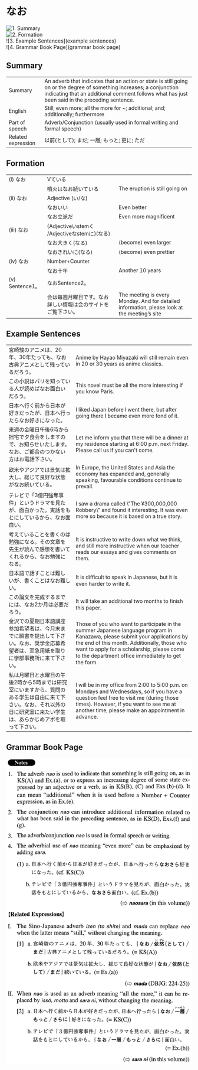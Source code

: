 # なお

![1. Summary](summary)<br>
![2. Formation](formation)<br>
![3. Example Sentences](example sentences)<br>
![4. Grammar Book Page](grammar book page)<br>


## Summary

<table><tr>   <td>Summary</td>   <td>An adverb that indicates that an action or state is still going on or the degree of something increases; a conjunction indicating that an additional comment follows what has just been said in the preceding sentence.</td></tr><tr>   <td>English</td>   <td>Still; even more; all the more for ~; additional; and; additionally; furthermore</td></tr><tr>   <td>Part of speech</td>   <td>Adverb/Conjunction (usually used in formal writing and formal speech)</td></tr><tr>   <td>Related expression</td>   <td>以前(として); まだ; 一層; もっと; 更に; ただ</td></tr></table>

## Formation

<table class="table"><tbody><tr class="tr head"><td class="td"><span class="numbers">(i)</span> <span class="concept">なお</span></td><td class="td"><span>Vている</span><span class="concept"></span></td><td class="td"></td></tr><tr class="tr"><td class="td"></td><td class="td"><span>噴火は</span><span class="concept">なお</span><span>続いている</span></td><td class="td"><span>The eruption is still going on</span></td></tr><tr class="tr head"><td class="td"><span class="numbers">(ii)</span> <span class="concept">なお</span></td><td class="td"><span>Adjective (い/な)</span> <span class="concept"></span></td><td class="td"></td></tr><tr class="tr"><td class="td"></td><td class="td"><span class="concept">なお</span><span>いい</span></td><td class="td"><span>Even better</span></td></tr><tr class="tr"><td class="td"></td><td class="td"><span class="concept">なお</span><span>立派だ</span></td><td class="td"><span>Even more magnificent</span></td></tr><tr class="tr head"><td class="td"><span class="numbers">(iii)</span> <span class="concept">なお</span></td><td class="td"><span>{Adjectiveいstemく /Adjectiveなstemに}(なる)</span> <span class="concept"></span></td><td class="td"></td></tr><tr class="tr"><td class="td"></td><td class="td"><span class="concept">なお</span><span>大きく(なる)</span> </td><td class="td"><span>(become) even larger</span></td></tr><tr class="tr"><td class="td"></td><td class="td"><span class="concept">なお</span><span>きれいに(なる)</span> </td><td class="td"><span>(become) even prettier</span></td></tr><tr class="tr head"><td class="td"><span class="numbers">(iv)</span> <span class="concept">なお</span></td><td class="td"><span>Number+Counter</span><span class="concept"></span></td><td class="td"></td></tr><tr class="tr"><td class="td"></td><td class="td"><span class="concept">なお</span><span>十年</span></td><td class="td"><span>Another 10 years</span></td></tr><tr class="tr head"><td class="td"><span class="numbers">(v)</span> <span class="bold">Sentence1。</span></td><td class="td"><span class="concept">なお</span><span>Sentence2。</span></td><td class="td"></td></tr><tr class="tr"><td class="td"></td><td class="td"><span>会は毎週月曜日です。</span><span class="concept">なお</span><span>詳しい情報は会のサイトをご覧下さい。</span></td><td class="td"><span>The meeting is every Monday. And for detailed information, please look at the meeting’s site</span></td></tr></tbody></table>

## Example Sentences

<table><tr>   <td>宮崎駿のアニメは、20年、30年たっても、なお古典アニメとして残っているだろう。</td>   <td>Anime by Hayao Miyazaki will still remain even in 20 or 30 years as anime classics.</td></tr><tr>   <td>この小説はパリを知っている人が読めばなお面白いだろう。</td>   <td>This novel must be all the more interesting if you know Paris.</td></tr><tr>   <td>日本へ行く前から日本が好きだったが、日本へ行ったらなお好きになった。</td>   <td>I liked Japan before I went there, but after going there I became even more fond of it.</td></tr><tr>   <td>来週の金曜日午後6時から拙宅で夕食会をしますので、お知らせいたします。なお、ご都合のつかない方はお電話下さい。</td>   <td>Let me inform you that there will be a dinner at my residence starting at 6:00 p.m. next Friday. Please call us if you can't come.</td></tr><tr>   <td>欧米やアジアでは景気は拡大し、総じて良好な状態がなお続いている。</td>   <td>In Europe, the United States and Asia the economy has expanded and, generally speaking, favourable conditions continue to prevail.</td></tr><tr>   <td>テレビで「3億円強奪事件」というドラマを見たが、面白かった。実話をもとにしているから、なお面白い。</td>   <td>I saw a drama called \"The ¥300,000,000 Robbery\" and found it interesting. It was even more so because it is based on a true story.</td></tr><tr>   <td>考えていることを書くのは勉強になる。その文章を先生が読んで感想を書いてくれるから、なお勉強になる。</td>   <td>It is instructive to write down what we think, and still more instructive when our teacher reads our essays and gives comments on them.</td></tr><tr>   <td>日本語で話すことは難しいが、書くことはなお難しい。</td>   <td>It is difﬁcult to speak in Japanese, but it is even harder to write it.</td></tr><tr>   <td>この論文を完成するまでには、なお2か月は必要だろう。</td>   <td>It will take an additional two months to ﬁnish this paper.</td></tr><tr>   <td>金沢での夏期日本語講座参加希望者は、今月末までに願書を提出して下さい。なお、奨学金応募希望者は、至急用紙を取りに学部事務所に来て下さい。</td>   <td>Those of you who want to participate in the summer Japanese language program in Kanazawa, please submit your applications by the end of this month. Additionally, those who want to apply for a scholarship, please come to the department ofﬁce immediately to get the form.</td></tr><tr>   <td>私は月曜日と水曜日の午後2時から5時までは研究室にいますから、質問のある学生は自由に来て下さい。なお、それ以外の日に研究室に来たい学生は、あらかじめアポを取って下さい。</td>   <td>I will be in my ofﬁce from 2:00 to 5:00 p.m. on Mondays and Wednesdays, so if you have a question feel free to visit me (during those times). However, if you want to see me at another time, please make an appointment in advance.</td></tr></table>

## Grammar Book Page

![](../img/Advancedなお.png)

